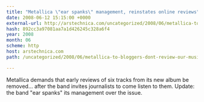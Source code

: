 ```yaml
---
title: "Metallica \"ear spanks\" management, reinstates online reviews"
date: 2008-06-12 15:15:00 +0000
external-url: http://arstechnica.com/uncategorized/2008/06/metallica-to-bloggers-dont-review-our-music/
hash: 892cc3a97081aa7a1d426245c328a6f4
year: 2008
month: 06
scheme: http
host: arstechnica.com
path: /uncategorized/2008/06/metallica-to-bloggers-dont-review-our-music/

---
```


Metallica demands that early reviews of six tracks from its new album be removed... after the band invites journalists to come listen to them. Update: the band "ear spanks" its management over the issue.
